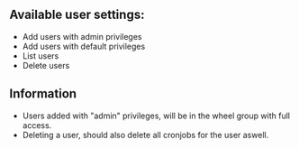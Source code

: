 ## Available user settings:
- Add users with admin privileges
- Add users with default privileges
- List users
- Delete users

## Information
- Users added with "admin" privileges, will be in the wheel group with full access.
- Deleting a user, should also delete all cronjobs for the user aswell.
